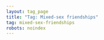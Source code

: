 ```yaml
---
layout: tag_page
title: "Tag: Mixed-sex friendships"
tag: mixed-sex-friendships
robots: noindex
---
```

